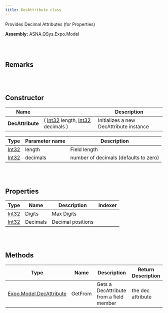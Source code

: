 ```yaml
---
title: DecAttribute class
---
```


Provides Decimal Attributes (for Properties)

**Assembly:** ASNA.QSys.Expo.Model

<br>
<br>

## Remarks

<br>
<br>

## Constructor

| Name |  | Description |
| --- | --- | --- |
**DecAttribute** | ( [Int32](https://docs.microsoft.com/en-us/dotnet/api/system.int32?view=net-5.0) length, [Int32](https://docs.microsoft.com/en-us/dotnet/api/system.int32?view=net-5.0) decimals ) | Initializes a new DecAttribute instance


| Type | Parameter name | Description
| --- | --- | ---
| [Int32](https://docs.microsoft.com/en-us/dotnet/api/system.int32?view=net-5.0) | length | Field length 
| [Int32](https://docs.microsoft.com/en-us/dotnet/api/system.int32?view=net-5.0) | decimals | number of decimals (defaults to zero) 


<br>
<br>

## Properties

| Type | Name | Description | Indexer
| --- | --- | --- | --- 
| [Int32](https://docs.microsoft.com/en-us/dotnet/api/system.int32?view=net-5.0) | Digits | Max Digits | 
| [Int32](https://docs.microsoft.com/en-us/dotnet/api/system.int32?view=net-5.0) | Decimals | Decimal positions | 

<br>
<br>

## Methods

| Type | Name | Description | Return Description 
| --- | --- | --- | --- 
| [Expo.Model.DecAttribute](/reference/asna-qsys-expo/expo-model/dec-attribute.html) | GetFrom | Gets a DecAttribute from a field member | the dec attribute

<br>
<br>

